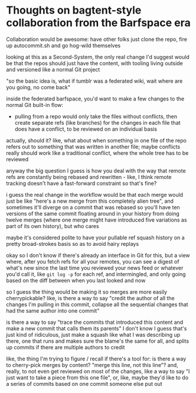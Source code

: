 # Thoughts on bagtent-style collaboration from the Barfspace era

Collaboration would be awesome: have other folks just clone the repo, fire up autocommit.sh and go hog-wild themselves

looking at this as a Second-System, the only real change I'd suggest would be that the repos should just have the content, with tooling living outside and versioned like a normal Git project

"so the basic idea is, what if tumblr was a federated wiki, wait where are you going, no come back"

inside the federated barfspace, you'd want to make a few changes to the normal Git built-in flow:

- pulling from a repo would only take the files without conflicts, then create separate refs (like branches) for the changes in each file that does have a conflict, to be reviewed on an individual basis

actually, should it? like, what about when something in one file of the repo refers out to something that was written in another file; maybe conflicts really should work like a traditional conflict, where the whole tree has to be reviewed

anyway the big question I guess is how you deal with the way that remote refs are constantly being rebased and rewritten - like, I think remote tracking doesn't have a fast-forward constraint so that's fine?

i guess the real change in the workflow would be that each merge would just be like "here's a new merge from this completely alien tree", and sometimes it'll diverge on a commit that was rebased so you'll have ten versions of the same commit floating around in your history from doing twelve merges (where one merge might have introduced five variations as part of its own history), but who cares

maybe it's considered polite to have your pullable ref squash history on a pretty broad-strokes basis so as to avoid hairy replays

okay so I don't know if there's already an interface in Git for this, but a view where, after you fetch refs for all your remotes, you can see a digest of what's new since the last time you reviewed your news feed or whatever you'd call it, like `git log -p` for each ref, and intermingled, and only going based on the diff between when you last looked and now

so I guess the thing would be making it so merges are more easily cherrypickable? like, is there a way to say "credit the author of all the changes I'm pulling in this commit, collapse all the sequential changes that had the same author into one commit"

is there a way to say "trace the commits that introduced this content and make a new commit that calls them its parents" I don't know I guess that's just kind of ridiculous, just make a squash like what I was describing up there, one that runs and makes sure the blame's the same for all, and splits up commits if there are multiple authors to credit

like, the thing I'm trying to figure / recall if there's a tool for: is there a way to cherry-pick merges by content? "merge this line, not this line"? and, really, to not even get reviewed on most of the changes, like a way to say "I just want to take a piece from this one file", or, like, maybe they'd like to do a series of commits based on one commit someone else put out
